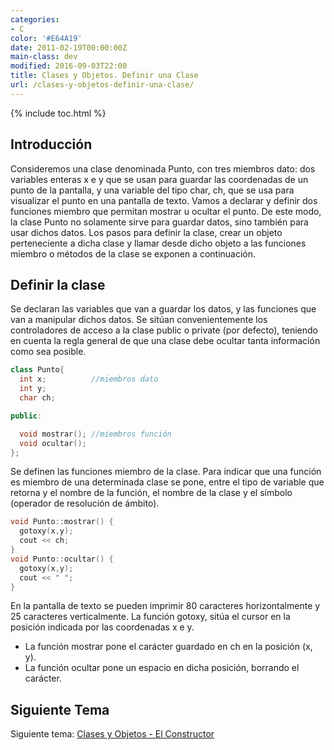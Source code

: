 ```yaml
---
categories:
- C
color: '#E64A19'
date: 2011-02-19T00:00:00Z
main-class: dev
modified: 2016-09-03T22:00
title: Clases y Objetos. Definir una Clase
url: /clases-y-objetos-definir-una-clase/
---
```


{% include toc.html %}

## Introducción

Consideremos una clase denominada Punto, con tres miembros dato: dos variables enteras x e y que se usan para guardar las coordenadas de un punto de la pantalla, y una variable del tipo char, ch, que se usa para visualizar el punto en una pantalla de texto. Vamos a declarar y definir dos funciones miembro que permitan mostrar u ocultar el punto. De este modo, la clase Punto no solamente sirve para guardar datos, sino también para usar dichos datos. Los pasos para definir la clase, crear un objeto perteneciente a dicha clase y llamar desde dicho objeto a las funciones miembro o métodos de la clase se exponen a continuación.

<!--ad-->

## Definir la clase

Se declaran las variables que van a guardar los datos, y las funciones que van a manipular dichos datos. Se sitúan convenientemente los controladores de acceso a la clase public o private (por defecto), teniendo en cuenta la regla general de que una clase debe ocultar tanta información como sea posible.

```cpp
class Punto{
  int x;          //miembros dato
  int y;
  char ch;

public:

  void mostrar(); //miembros función
  void ocultar();
};
```

Se definen las funciones miembro de la clase. Para indicar que una función es miembro de una determinada clase se pone, entre el tipo de variable que retorna y el nombre de la función, el nombre de la clase y el símbolo (operador de resolución de ámbito).

```cpp
void Punto::mostrar() {
  gotoxy(x,y);
  cout << ch;
}
void Punto::ocultar() {
  gotoxy(x,y);
  cout << " ";
}
```

En la pantalla de texto se pueden imprimir 80 caracteres horizontalmente y 25 caracteres verticalmente. La función gotoxy, sitúa el cursor en la posición indicada por las coordenadas x e y.

- La función mostrar pone el carácter guardado en ch en la posición (x, y).
- La función ocultar pone un espacio en dicha posición, borrando el carácter.


## Siguiente Tema

Siguiente tema: <a href="/clases-y-objetos-el-constructor/">Clases y Objetos - El Constructor</a>

